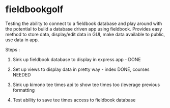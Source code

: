 # fieldbookgolf

Testing the ability to connect to a fieldbook database and play around with the potential to build a database driven app using fieldbook. Provides easy method to store data, display/edit data in GUI, make data available to public, use data in app.

Steps :

1) Sink up fieldbook database to display in express app - DONE

2) Set up views to display data in pretty way - index DONE, courses NEEDED

3) Sink up kimono tee times api to show tee times too (leverage previous formatting

4) Test ability to save tee times access to fieldbook database


